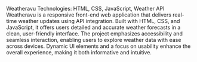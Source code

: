 Weatheravu
Technologies: HTML, CSS, JavaScript, Weather API
Weatheravu is a responsive front-end web application that delivers real-time weather updates using API integration.
Built with HTML, CSS, and JavaScript, it offers users detailed and accurate weather forecasts in a clean, user-friendly interface.
The project emphasizes accessibility and seamless interaction, enabling users to explore weather data with ease across devices. 
Dynamic UI elements and a focus on usability enhance the overall experience, making it both informative and intuitive.


